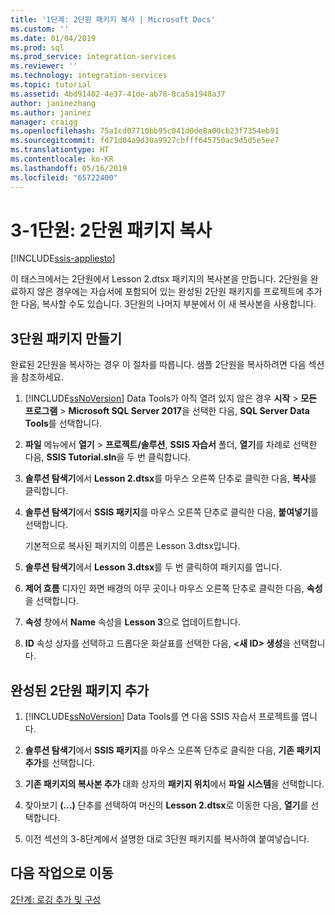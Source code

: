 ```yaml
---
title: '1단계: 2단원 패키지 복사 | Microsoft Docs'
ms.custom: ''
ms.date: 01/04/2019
ms.prod: sql
ms.prod_service: integration-services
ms.reviewer: ''
ms.technology: integration-services
ms.topic: tutorial
ms.assetid: 4bd91402-4e37-41de-ab78-8ca5a1948a37
author: janinezhang
ms.author: janinez
manager: craigg
ms.openlocfilehash: 75a1cd07710bb95c041d0de8a00cb23f7354eb91
ms.sourcegitcommit: fd71d04a9d30a9927cbfff645750ac9d5d5e5ee7
ms.translationtype: HT
ms.contentlocale: ko-KR
ms.lasthandoff: 05/16/2019
ms.locfileid: "65722400"
---
```

# <a name="lesson-3-1-copy-the-lesson-2-package"></a>3-1단원: 2단원 패키지 복사

[!INCLUDE[ssis-appliesto](../includes/ssis-appliesto-ssvrpluslinux-asdb-asdw-xxx.md)]



이 태스크에서는 2단원에서 Lesson 2.dtsx 패키지의 복사본을 만듭니다. 2단원을 완료하지 않은 경우에는 자습서에 포함되어 있는 완성된 2단원 패키지를 프로젝트에 추가한 다음, 복사할 수도 있습니다. 3단원의 나머지 부분에서 이 새 복사본을 사용합니다.

## <a name="create-the-lesson-3-package"></a>3단원 패키지 만들기

완료된 2단원을 복사하는 경우 이 절차를 따릅니다.  샘플 2단원을 복사하려면 다음 섹션을 참조하세요.

1.  [!INCLUDE[ssNoVersion](../includes/ssnoversion-md.md)] Data Tools가 아직 열려 있지 않은 경우 **시작** > **모든 프로그램** > **Microsoft SQL Server 2017**을 선택한 다음, **SQL Server Data Tools**를 선택합니다.

2.  **파일** 메뉴에서 **열기** > **프로젝트/솔루션**, **SSIS 자습서** 폴더, **열기**를 차례로 선택한 다음, **SSIS Tutorial.sln**을 두 번 클릭합니다.

3.  **솔루션 탐색기**에서 **Lesson 2.dtsx**를 마우스 오른쪽 단추로 클릭한 다음, **복사**를 클릭합니다.

4.  **솔루션 탐색기**에서 **SSIS 패키지**를 마우스 오른쪽 단추로 클릭한 다음, **붙여넣기**를 선택합니다.

    기본적으로 복사된 패키지의 이름은 Lesson 3.dtsx입니다.

5.  **솔루션 탐색기**에서 **Lesson 3.dtsx**를 두 번 클릭하여 패키지를 엽니다.

6.  **제어 흐름** 디자인 화면 배경의 아무 곳이나 마우스 오른쪽 단추로 클릭한 다음, **속성**을 선택합니다.

7.  **속성** 창에서 **Name** 속성을 **Lesson 3**으로 업데이트합니다.

8.  **ID** 속성 상자를 선택하고 드롭다운 화살표를 선택한 다음, **\<새 ID> 생성**을 선택합니다.

## <a name="add-the-completed-lesson-2-package"></a>완성된 2단원 패키지 추가

1.  [!INCLUDE[ssNoVersion](../includes/ssnoversion-md.md)] Data Tools를 연 다음 SSIS 자습서 프로젝트를 엽니다.

2.  **솔루션 탐색기**에서 **SSIS 패키지**를 마우스 오른쪽 단추로 클릭한 다음, **기존 패키지 추가**를 선택합니다.

3.  **기존 패키지의 복사본 추가** 대화 상자의 **패키지 위치**에서 **파일 시스템**을 선택합니다.

4.  찾아보기 **(...)** 단추를 선택하여 머신의 **Lesson 2.dtsx**로 이동한 다음, **열기**를 선택합니다.

5.  이전 섹션의 3-8단계에서 설명한 대로 3단원 패키지를 복사하여 붙여넣습니다.  
  
## <a name="go-to-next-task"></a>다음 작업으로 이동
[2단계: 로깅 추가 및 구성](../integration-services/lesson-3-2-adding-and-configuring-logging.md)  
  
